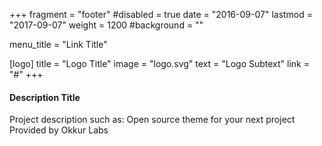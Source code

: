 +++
fragment = "footer"
#disabled = true
date = "2016-09-07"
lastmod = "2017-09-07"
weight = 1200
#background = ""

menu_title = "Link Title"

[logo]
    title = "Logo Title"
    image = "logo.svg"
    text = "Logo Subtext"
    link = "#"
+++

#### Description Title
Project description such as:
Open source theme for your next project
Provided by Okkur Labs